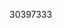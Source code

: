[//]: # (Created by ./bin/manage_files.pl from ./species/Brugia_timori/PRJEB4663/Brugia_timori_PRJEB4663.publication.html on Thu Jun 11 13:43:29 2020)
30397333
